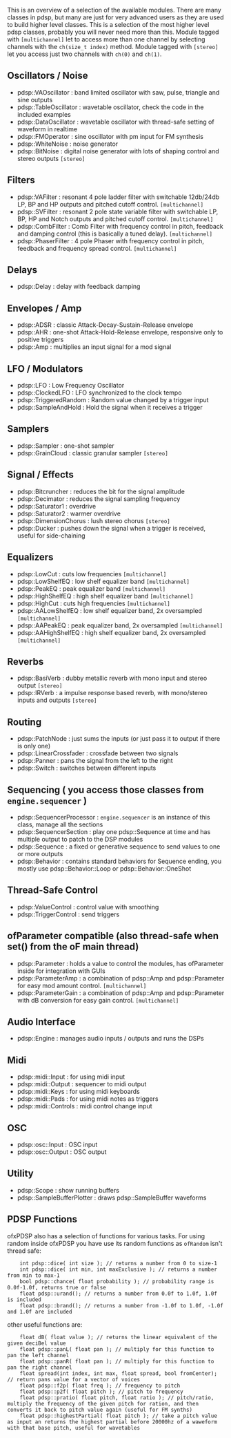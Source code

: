 
This is an overview of a selection of the available modules. There are many classes in pdsp, but many are just for very advanced users as they are used to build higher level classes. This is a selection of the most higher level pdsp classes, probably you will never need more than this. Module tagged with `[multichannel]` let to access more than one channel by selecting channels with the `ch(size_t index)` method. Module tagged with `[stereo]` let you access just two channels with `ch(0)` and `ch(1)`.

## Oscillators / Noise
- pdsp::VAOscillator : band limited oscillator with saw, pulse, triangle and sine outputs
- pdsp::TableOscillator : wavetable oscillator, check the code in the included examples
- pdsp::DataOscillator : wavetable oscillator with thread-safe setting of waveform in realtime
- pdsp::FMOperator : sine oscillator with pm input for FM synthesis
- pdsp::WhiteNoise : noise generator
- pdsp::BitNoise : digital noise generator with lots of shaping control and stereo outputs `[stereo]`

## Filters
- pdsp::VAFilter : resonant 4 pole ladder filter with switchable 12db/24db LP, BP and HP outputs and pitched cutoff control. `[multichannel]`
- pdsp::SVFilter : resonant 2 pole state variable filter with switchable LP, BP, HP and Notch outputs and pitched cutoff control. `[multichannel]`
- pdsp::CombFilter : Comb Filter with frequency control in pitch, feedback and damping control (this is basically a tuned delay). `[multichannel]`
- pdsp::PhaserFilter : 4 pole Phaser with frequency control in pitch, feedback and frequency spread control. `[multichannel]`

## Delays
- pdsp::Delay : delay with feedback damping

## Envelopes / Amp
- pdsp::ADSR : classic Attack-Decay-Sustain-Release envelope
- pdsp::AHR : one-shot Attack-Hold-Release envelope, responsive only to positive triggers
- pdsp::Amp : multiplies an input signal for a mod signal

## LFO / Modulators
- pdsp::LFO : Low Frequency Oscillator
- pdsp::ClockedLFO : LFO synchronized to the clock tempo
- pdsp::TriggeredRandom : Random value changed by a trigger input
- pdsp::SampleAndHold : Hold the signal when it receives a trigger 

## Samplers
- pdsp::Sampler : one-shot sampler
- pdsp::GrainCloud : classic granular sampler `[stereo]`

## Signal / Effects
- pdsp::Bitcruncher : reduces the bit for the signal amplitude
- pdsp::Decimator : reduces the signal sampling frequency
- pdsp::Saturator1 : overdrive 
- pdsp::Saturator2 : warmer overdrive 
- pdsp::DimensionChorus : lush stereo chorus `[stereo]`
- pdsp::Ducker : pushes down the signal when a trigger is received, useful for side-chaining

## Equalizers
- pdsp::LowCut : cuts low frequencies `[multichannel]`
- pdsp::LowShelfEQ : low shelf equalizer band `[multichannel]`
- pdsp::PeakEQ : peak equalizer band `[multichannel]`
- pdsp::HighShelfEQ : high shelf equalizer band `[multichannel]`
- pdsp::HighCut : cuts high frequencies `[multichannel]`
- pdsp::AALowShelfEQ : low shelf equalizer band, 2x oversampled `[multichannel]`
- pdsp::AAPeakEQ : peak equalizer band, 2x oversampled `[multichannel]`
- pdsp::AAHighShelfEQ : high shelf equalizer band, 2x oversampled `[multichannel]`

## Reverbs  
- pdsp::BasiVerb : dubby metallic reverb with mono input and stereo output `[stereo]`
- pdsp::IRVerb : a impulse response based reverb, with mono/stereo inputs and outputs `[stereo]`

## Routing
- pdsp::PatchNode : just sums the inputs (or just pass it to output if there is only one)
- pdsp::LinearCrossfader : crossfade between two signals
- pdsp::Panner : pans the signal from the left to the right
- pdsp::Switch : switches between different inputs

## Sequencing ( you access those classes from `engine.sequencer` )
- pdsp::SequencerProcessor : `engine.sequencer` is an instance of this class, manage all the sections
- pdsp::SequencerSection : play one pdsp::Sequence at time and has multiple output to patch to the DSP modules
- pdsp::Sequence : a fixed or generative sequence to send values to one or more outputs
- pdsp::Behavior : contains standard behaviors for Sequence ending, you mostly use pdsp::Behavior::Loop or pdsp::Behavior::OneShot

## Thread-Safe Control
- pdsp::ValueControl : control value with smoothing
- pdsp::TriggerControl : send triggers

## ofParameter compatible (also thread-safe when set() from the oF main thread)
- pdsp::Parameter : holds a value to control the modules, has ofParameter inside for integration with GUIs
- pdsp::ParameterAmp : a combination of pdsp::Amp and pdsp::Parameter for easy mod amount control. `[multichannel]`
- pdsp::ParameterGain : a combination of pdsp::Amp and pdsp::Parameter with dB conversion for easy gain control. `[multichannel]`

## Audio Interface
- pdsp::Engine : manages audio inputs / outputs and runs the DSPs

## Midi
- pdsp::midi::Input : for using midi input
- pdsp::midi::Output : sequencer to midi output
- pdsp::midi::Keys : for using midi keyboards
- pdsp::midi::Pads : for using midi notes as triggers 
- pdsp::midi::Controls : midi control change input

## OSC
- pdsp::osc::Input : OSC input
- pdsp::osc::Output : OSC output

## Utility
- pdsp::Scope : show running buffers
- pdsp::SampleBufferPlotter : draws pdsp::SampleBuffer waveforms 

    
    
    
## PDSP Functions 
ofxPDSP also has a selection of functions for various tasks. For using random inside ofxPDSP you have use its random functions as `ofRandom` isn't thread safe:
   
        int pdsp::dice( int size ); // returns a number from 0 to size-1
        int pdsp::dice( int min, int maxExclusive ); // returns a number from min to max-1
        bool pdsp::chance( float probability ); // probability range is 0.0f-1.0f, returns true or false
        float pdsp::urand(); // returns a number from 0.0f to 1.0f, 1.0f is included
        float pdsp::brand(); // returns a number from -1.0f to 1.0f, -1.0f and 1.0f are included
   
other useful functions are:
   
        float dB( float value ); // returns the linear equivalent of the given deciBel value
        float pdsp::panL( float pan ); // multiply for this function to pan the left channel 
        float pdsp::panR( float pan ); // multiply for this function to pan the right channel 
        float spread(int index, int max, float spread, bool fromCenter); // return pans value for a vector of voices
        float pdsp::f2p( float freq ); // frequency to pitch
        float pdsp::p2f( float pitch ); // pitch to frequency
        float pdsp::pratio( float pitch, float ratio ); // pitch/ratio, multiply the frequency of the given pitch for ration, and then converts it back to pitch value again (useful for FM synths)
        float pdsp::highestPartial( float pitch ); // take a pitch value as input an returns the highest partial before 20000hz of a waweform with that base pitch, useful for wavetables
